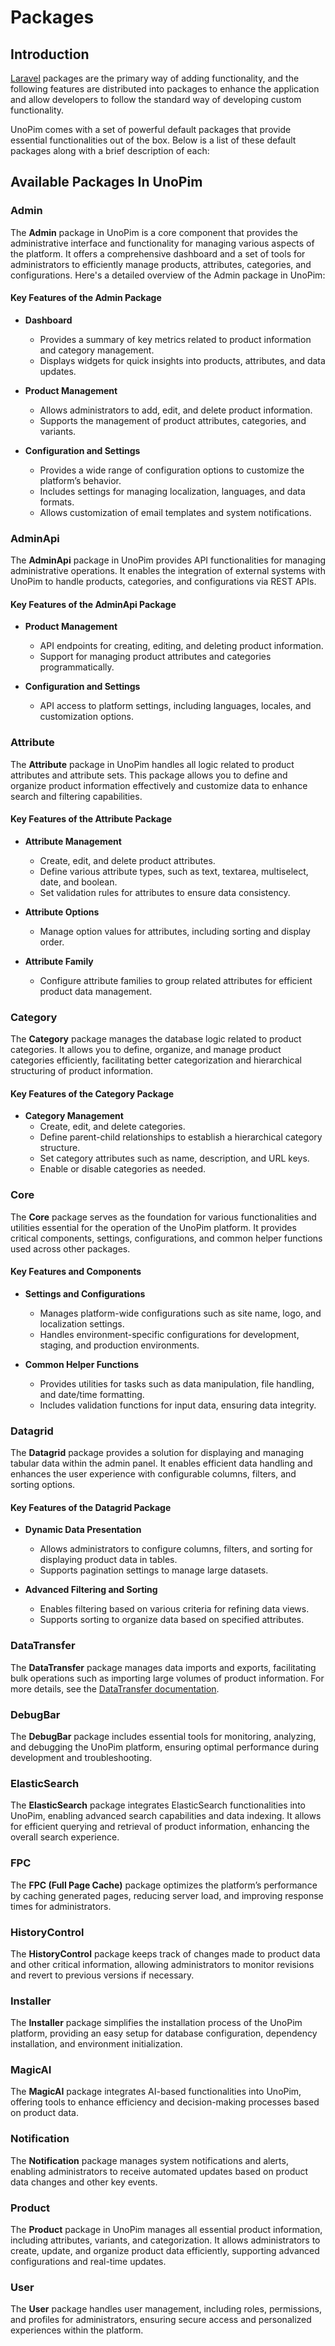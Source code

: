 # Packages



## Introduction

[Laravel](https://laravel.com) packages are the primary way of adding functionality, and the following features are distributed into packages to enhance the application and allow developers to follow the standard way of developing custom functionality.

UnoPim comes with a set of powerful default packages that provide essential functionalities out of the box. Below is a list of these default packages along with a brief description of each:

## Available Packages In UnoPim

### Admin

The **Admin** package in UnoPim is a core component that provides the administrative interface and functionality for managing various aspects of the platform. It offers a comprehensive dashboard and a set of tools for administrators to efficiently manage products, attributes, categories, and configurations. Here's a detailed overview of the Admin package in UnoPim:

#### Key Features of the Admin Package

- **Dashboard**
    - Provides a summary of key metrics related to product information and category management.
    - Displays widgets for quick insights into products, attributes, and data updates.

- **Product Management**
    - Allows administrators to add, edit, and delete product information.
    - Supports the management of product attributes, categories, and variants.

- **Configuration and Settings**
    - Provides a wide range of configuration options to customize the platform’s behavior.
    - Includes settings for managing localization, languages, and data formats.
    - Allows customization of email templates and system notifications.

### AdminApi

The **AdminApi** package in UnoPim provides API functionalities for managing administrative operations. It enables the integration of external systems with UnoPim to handle products, categories, and configurations via REST APIs.

#### Key Features of the AdminApi Package

- **Product Management**
    - API endpoints for creating, editing, and deleting product information.
    - Support for managing product attributes and categories programmatically.

- **Configuration and Settings**
    - API access to platform settings, including languages, locales, and customization options.

### Attribute

The **Attribute** package in UnoPim handles all logic related to product attributes and attribute sets. This package allows you to define and organize product information effectively and customize data to enhance search and filtering capabilities.

#### Key Features of the Attribute Package

- **Attribute Management**
    - Create, edit, and delete product attributes.
    - Define various attribute types, such as text, textarea, multiselect, date, and boolean.
    - Set validation rules for attributes to ensure data consistency.

- **Attribute Options**
    - Manage option values for attributes, including sorting and display order.

- **Attribute Family**
    - Configure attribute families to group related attributes for efficient product data management.

### Category

The **Category** package manages the database logic related to product categories. It allows you to define, organize, and manage product categories efficiently, facilitating better categorization and hierarchical structuring of product information.

#### Key Features of the Category Package

- **Category Management**
    - Create, edit, and delete categories.
    - Define parent-child relationships to establish a hierarchical category structure.
    - Set category attributes such as name, description, and URL keys.
    - Enable or disable categories as needed.

### Core

The **Core** package serves as the foundation for various functionalities and utilities essential for the operation of the UnoPim platform. It provides critical components, settings, configurations, and common helper functions used across other packages.

#### Key Features and Components

- **Settings and Configurations**
    - Manages platform-wide configurations such as site name, logo, and localization settings.
    - Handles environment-specific configurations for development, staging, and production environments.

- **Common Helper Functions**
    - Provides utilities for tasks such as data manipulation, file handling, and date/time formatting.
    - Includes validation functions for input data, ensuring data integrity.

### Datagrid

The **Datagrid** package provides a solution for displaying and managing tabular data within the admin panel. It enables efficient data handling and enhances the user experience with configurable columns, filters, and sorting options.

#### Key Features of the Datagrid Package

- **Dynamic Data Presentation**
    - Allows administrators to configure columns, filters, and sorting for displaying product data in tables.
    - Supports pagination settings to manage large datasets.

- **Advanced Filtering and Sorting**
    - Enables filtering based on various criteria for refining data views.
    - Supports sorting to organize data based on specified attributes.

### DataTransfer

The **DataTransfer** package manages data imports and exports, facilitating bulk operations such as importing large volumes of product information. For more details, see the [DataTransfer documentation](/0.1/packages/data-transfer).

### DebugBar

The **DebugBar** package includes essential tools for monitoring, analyzing, and debugging the UnoPim platform, ensuring optimal performance during development and troubleshooting.

### ElasticSearch

The **ElasticSearch** package integrates ElasticSearch functionalities into UnoPim, enabling advanced search capabilities and data indexing. It allows for efficient querying and retrieval of product information, enhancing the overall search experience.

### FPC

The **FPC (Full Page Cache)** package optimizes the platform’s performance by caching generated pages, reducing server load, and improving response times for administrators.

### HistoryControl

The **HistoryControl** package keeps track of changes made to product data and other critical information, allowing administrators to monitor revisions and revert to previous versions if necessary.

### Installer

The **Installer** package simplifies the installation process of the UnoPim platform, providing an easy setup for database configuration, dependency installation, and environment initialization.

### MagicAI

The **MagicAI** package integrates AI-based functionalities into UnoPim, offering tools to enhance efficiency and decision-making processes based on product data.

### Notification

The **Notification** package manages system notifications and alerts, enabling administrators to receive automated updates based on product data changes and other key events.

### Product

The **Product** package in UnoPim manages all essential product information, including attributes, variants, and categorization. It allows administrators to create, update, and organize product data efficiently, supporting advanced configurations and real-time updates.

### User

The **User** package handles user management, including roles, permissions, and profiles for administrators, ensuring secure access and personalized experiences within the platform.
